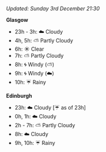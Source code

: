 *Updated: Sunday 3rd December 21:30*

**Glasgow**

* 23h - 3h: :cloud: Cloudy
* 4h, 5h: :partly_sunny: Partly Cloudy
* 6h: :sunny: Clear
* 7h: :partly_sunny: Partly Cloudy
* 8h: :cyclone: Windy (:partly_sunny:)
* 9h: :cyclone: Windy (:cloud:)
* 10h: :umbrella: Rainy

**Edinburgh**

* 23h: :cloud: Cloudy [:umbrella: as of 23h]
* 0h, 1h: :cloud: Cloudy
* 2h - 7h: :partly_sunny: Partly Cloudy
* 8h: :cloud: Cloudy
* 9h, 10h: :umbrella: Rainy
